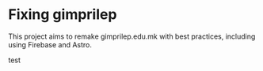 # Fixing gimprilep

This project aims to remake gimprilep.edu.mk with best practices, including using Firebase and Astro.

test
